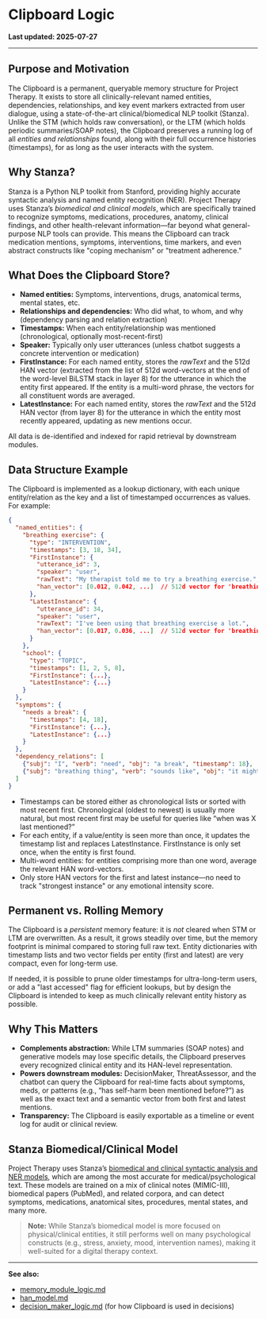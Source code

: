 # Clipboard Logic

**Last updated: 2025-07-27**

---

## Purpose and Motivation

The Clipboard is a permanent, queryable memory structure for Project Therapy. It exists to store all clinically-relevant named entities, dependencies, relationships, and key event markers extracted from user dialogue, using a state-of-the-art clinical/biomedical NLP toolkit (Stanza). Unlike the STM (which holds raw conversation), or the LTM (which holds periodic summaries/SOAP notes), the Clipboard preserves a running log of all *entities and relationships* found, along with their full occurrence histories (timestamps), for as long as the user interacts with the system.

## Why Stanza?

Stanza is a Python NLP toolkit from Stanford, providing highly accurate syntactic analysis and named entity recognition (NER). Project Therapy uses Stanza’s *biomedical and clinical models*, which are specifically trained to recognize symptoms, medications, procedures, anatomy, clinical findings, and other health-relevant information—far beyond what general-purpose NLP tools can provide. This means the Clipboard can track medication mentions, symptoms, interventions, time markers, and even abstract constructs like "coping mechanism" or "treatment adherence."

## What Does the Clipboard Store?

- **Named entities:** Symptoms, interventions, drugs, anatomical terms, mental states, etc.
- **Relationships and dependencies:** Who did what, to whom, and why (dependency parsing and relation extraction)
- **Timestamps:** When each entity/relationship was mentioned (chronological, optionally most-recent-first)
- **Speaker:** Typically only user utterances (unless chatbot suggests a concrete intervention or medication)
- **FirstInstance:** For each named entity, stores the *rawText* and the 512d HAN vector (extracted from the list of 512d word-vectors at the end of the word-level BiLSTM stack in layer 8) for the utterance in which the entity first appeared. If the entity is a multi-word phrase, the vectors for all constituent words are averaged.
- **LatestInstance:** For each named entity, stores the *rawText* and the 512d HAN vector (from layer 8) for the utterance in which the entity most recently appeared, updating as new mentions occur.

All data is de-identified and indexed for rapid retrieval by downstream modules.

## Data Structure Example

The Clipboard is implemented as a lookup dictionary, with each unique entity/relation as the key and a list of timestamped occurrences as values. For example:

```json
{
  "named_entities": {
    "breathing exercise": {
      "type": "INTERVENTION",
      "timestamps": [3, 18, 34],
      "FirstInstance": {
        "utterance_id": 3,
        "speaker": "user",
        "rawText": "My therapist told me to try a breathing exercise.",
        "han_vector": [0.012, 0.042, ...]  // 512d vector for 'breathing exercise'
      },
      "LatestInstance": {
        "utterance_id": 34,
        "speaker": "user",
        "rawText": "I've been using that breathing exercise a lot.",
        "han_vector": [0.017, 0.036, ...]  // 512d vector for 'breathing exercise'
      }
    },
    "school": {
      "type": "TOPIC",
      "timestamps": [1, 2, 5, 8],
      "FirstInstance": {...},
      "LatestInstance": {...}
    }
  },
  "symptoms": {
    "needs a break": {
      "timestamps": [4, 18],
      "FirstInstance": {...},
      "LatestInstance": {...}
    }
  },
  "dependency_relations": [
    {"subj": "I", "verb": "need", "obj": "a break", "timestamp": 18},
    {"subj": "breathing thing", "verb": "sounds like", "obj": "it might help", "timestamp": 18}
  ]
}
```

- Timestamps can be stored either as chronological lists or sorted with most recent first. Chronological (oldest to newest) is usually more natural, but most recent first may be useful for queries like “when was X last mentioned?”
- For each entity, if a value/entity is seen more than once, it updates the timestamp list and replaces LatestInstance. FirstInstance is only set once, when the entity is first found.
- Multi-word entities: for entities comprising more than one word, average the relevant HAN word-vectors.
- Only store HAN vectors for the first and latest instance—no need to track "strongest instance" or any emotional intensity score.

## Permanent vs. Rolling Memory

The Clipboard is a *persistent* memory feature: it is *not* cleared when STM or LTM are overwritten. As a result, it grows steadily over time, but the memory footprint is minimal compared to storing full raw text. Entity dictionaries with timestamp lists and two vector fields per entity (first and latest) are very compact, even for long-term use.

If needed, it is possible to prune older timestamps for ultra-long-term users, or add a "last accessed" flag for efficient lookups, but by design the Clipboard is intended to keep as much clinically relevant entity history as possible.

## Why This Matters

- **Complements abstraction:** While LTM summaries (SOAP notes) and generative models may lose specific details, the Clipboard preserves every recognized clinical entity and its HAN-level representation.
- **Powers downstream modules:** DecisionMaker, ThreatAssessor, and the chatbot can query the Clipboard for real-time facts about symptoms, meds, or patterns (e.g., “has self-harm been mentioned before?”) as well as the exact text and a semantic vector from both first and latest mentions.
- **Transparency:** The Clipboard is easily exportable as a timeline or event log for audit or clinical review.

## Stanza Biomedical/Clinical Model

Project Therapy uses Stanza’s [biomedical and clinical syntactic analysis and NER models](https://stanfordnlp.github.io/stanza/biomed.html), which are among the most accurate for medical/psychological text. These models are trained on a mix of clinical notes (MIMIC-III), biomedical papers (PubMed), and related corpora, and can detect symptoms, medications, anatomical sites, procedures, mental states, and many more.

> **Note:** While Stanza’s biomedical model is more focused on physical/clinical entities, it still performs well on many psychological constructs (e.g., stress, anxiety, mood, intervention names), making it well-suited for a digital therapy context.

---

**See also:**

- [memory\_module\_logic.md](memory_module_logic.md)
- [han\_model.md](han_model.md)
- [decision\_maker\_logic.md](decision_maker_logic.md) (for how Clipboard is used in decisions)
